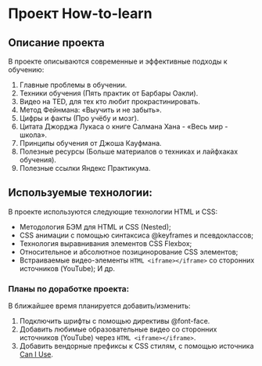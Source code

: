 # Проект How-to-learn

## Описание проекта
В проекте описываются современные и эффективные подходы к обучению:
1. Главные проблемы в обучении.
2. Техники обучения (Пять практик от Барбары Оакли).
3. Видео на TED, для тех кто любит прокрастинировать.
4. Метод Фейнмана: «Выучить и не забыть».
5. Цифры и факты (Про учёбу и мозг).
6. Цитата Джорджа Лукаса о книге Салмана Хана - «Весь мир - школа».
7. Принципы обучения от Джоша Кауфмана.
8. Полезные ресурсы (Больше материалов о техниках и лайфхаках обучения).
9. Полезные ссылки Яндекс Практикума.

## Используемые технологии:
В проекте используются следующие технологии HTML и CSS:
- Методология БЭМ для HTML и CSS (Nested);
- CSS анимации с помощью синтаксиса @keyframes и псевдоклассов;
- Технология выравнивания элементов CSS Flexbox;
- Относительное и абсолютное позицинорование CSS элементов;
- Встраиваемые видео-элементы ```HTML <iframe></iframe>``` со сторонних источников (YouTube);
И др.

### Планы по доработке проекта:
В ближайшее время планируется добавить/изменить:
1. Подключить шрифты с помощью директивы @font-face.
2. Добавить любимые образовательные видео со сторонних источников (YouTube) через ```HTML <iframe></iframe>```.
3. Добавить вендорные префиксы к CSS стилям, с помощью источника [Can I Use](https://caniuse.com/).
